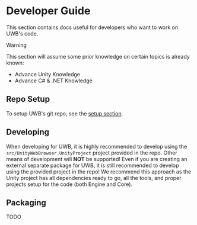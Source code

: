 # Developer Guide

This section contains docs useful for developers who want to work on UWB's code.

> [!WARNING]
> This section will assume some prior knowledge on certain topics is already known:
>   - Advance Unity Knowledge
>   - Advance C# & .NET Knowledge

## Repo Setup

To setup UWB's git repo, see the [setup section](setup.md).

## Developing

When developing for UWB, it is highly recommended to develop using the `src/UnityWebBrowser.UnityProject` project provided in the repo. Other means of development will **NOT** be supported! Even if you are creating an external separate package for UWB, it is still recommended to develop using the provided project in the repo! We recommend this approach as the Unity project has all dependencies ready to go, all the tools, and proper projects setup for the code (both Engine and Core).

## Packaging

TODO
